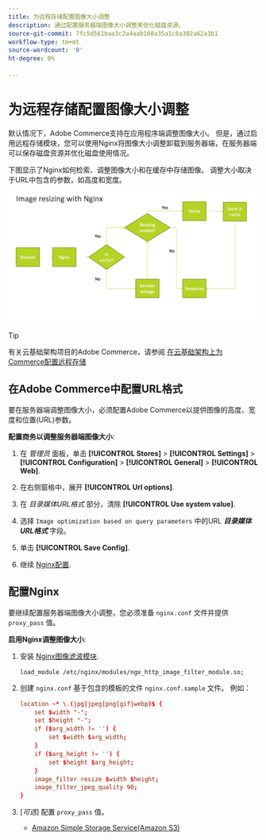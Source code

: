 ```yaml
---
title: 为远程存储配置图像大小调整
description: 通过配置服务器端图像大小调整来优化磁盘资源。
source-git-commit: 7fc5d561baa3c2a4aab160a35a1c8a302a62a3b1
workflow-type: tm+mt
source-wordcount: '0'
ht-degree: 0%

---
```


# 为远程存储配置图像大小调整

默认情况下，Adobe Commerce支持在应用程序端调整图像大小。 但是，通过启用远程存储模块，您可以使用Nginx将图像大小调整卸载到服务器端，在服务器端可以保存磁盘资源并优化磁盘使用情况。

下图显示了Nginx如何检索、调整图像大小和在缓存中存储图像。 调整大小取决于URL中包含的参数，如高度和宽度。

![图像大小调整](../../assets/configuration/remote-storage-nginx-image-resize.png)

>[!TIP]
>
>有关云基础架构项目的Adobe Commerce，请参阅 [在云基础架构上为Commerce配置远程存储](cloud-support.md)

## 在Adobe Commerce中配置URL格式

要在服务器端调整图像大小，必须配置Adobe Commerce以提供图像的高度、宽度和位置(URL)参数。

**配置商务以调整服务器端图像大小**:

1. 在 _管理员_ 面板，单击 **[!UICONTROL Stores]** > **[!UICONTROL Settings]** > **[!UICONTROL Configuration]** > **[!UICONTROL General]** > **[!UICONTROL Web]**.

1. 在右侧窗格中，展开 **[!UICONTROL Url options]**.

1. 在 _目录媒体URL格式_ 部分，清除 **[!UICONTROL Use system value]**.

1. 选择 `Image optimization based on query parameters` 中的URL **_目录媒体URL格式_** 字段。

1. 单击 **[!UICONTROL Save Config]**.

1. 继续 [Nginx配置](#configure-nginx).

## 配置Nginx

要继续配置服务器端图像大小调整，您必须准备 `nginx.conf` 文件并提供 `proxy_pass` 值。

**启用Nginx调整图像大小**:

1. 安装 [Nginx图像滤波模块][nginx-module].

   ```shell
   load_module /etc/nginx/modules/ngx_http_image_filter_module.so;
   ```

1. 创建 `nginx.conf` 基于包含的模板的文件 `nginx.conf.sample` 文件。 例如：

   ```conf
   location ~* \.(jpg|jpeg|png|gif|webp)$ {
       set $width "-";
       set $height "-";
       if ($arg_width != '') {
           set $width $arg_width;
       }
       if ($arg_height != '') {
           set $height $arg_height;
       }
       image_filter resize $width $height;
       image_filter_jpeg_quality 90;
   }
   ```

1. [_可选_] 配置 `proxy_pass` 值。

   - [Amazon Simple Storage Service(Amazon S3)](remote-storage-aws-s3.md)

<!-- link definitions -->

[nginx-module]: https://nginx.org/en/docs/http/ngx_http_image_filter_module.html
